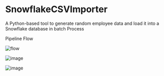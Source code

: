 # SnowflakeCSVImporter
A Python-based tool to generate random employee data and load it into a Snowflake database in batch Process

Pipeline Flow

![flow](https://github.com/user-attachments/assets/215fff57-d9e4-4685-915f-072c8b593524)

![image](https://github.com/user-attachments/assets/1b82d009-4caf-4d7f-b053-e041e14589a5)

![image](https://github.com/user-attachments/assets/7c5e6e41-27de-4c0b-a4cc-fc3cb1ee51ef)


